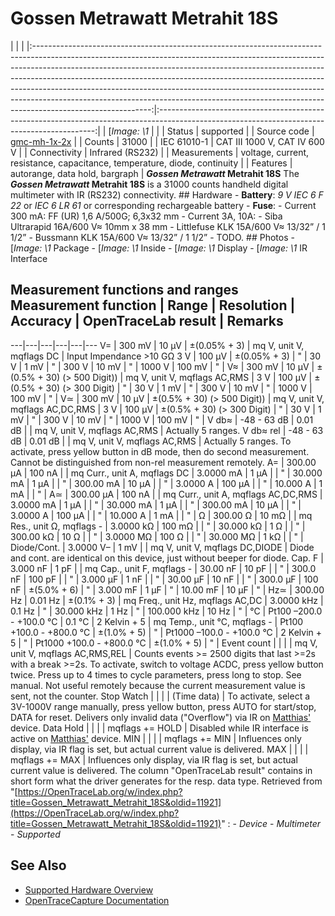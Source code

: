 # Gossen Metrawatt Metrahit 18S
| | | |:-----------------------------------------------------------------------------------------------------------------------------------------------------------------------------------------------------------------------------------------------------------------------------------------------------------------------------------------------------------------------------------------------------------------------------------------------------------------------------------------------------------------:|:--------------------------------------------------------------------------------------------------------------------------------------------:| | [*Image: \1* | | | Status | supported | | Source code | [gmc-mh-1x-2x](http://github.com/OpenTraceLab/?p=OpenTraceCapture.git;a=tree;f=src/hardware/gmc-mh-1x-2x) | | Counts | 31000 | | IEC 61010-1 | CAT III 1000 V, CAT IV 600 V | | Connectivity | Infrared (RS232) | | Measurements | voltage, current, resistance, capacitance, temperature, diode, continuity | | Features | autorange, data hold, bargraph | ***Gossen Metrawatt* Metrahit 18S** The ***Gossen Metrawatt* Metrahit 18S** is a 31000 counts handheld digital multimeter with IR (RS232) connectivity. ## Hardware \- **Battery**: *9 V IEC 6 F 22* or *IEC 6 LR 61* or corresponding rechargeable battery \- **Fuse**: \- Current 300 mA: FF (UR) 1,6 A/500G; 6,3x32 mm \- Current 3A, 10A: \- Siba Ultrarapid 16A/600 V≈ 10mm x 38 mm \- Littlefuse KLK 15A/600 V≈ 13/32” / 1 1/2” \- Bussmann KLK 15A/600 V≈ 13/32” / 1 1/2”  \- TODO. ## Photos \-
[*Image: \1*
Package
\-
[*Image: \1*
Inside
\-
[*Image: \1*
Display
\-
[*Image: \1*
IR Interface
## Measurement functions and ranges Measurement function | Range | Resolution | Accuracy | OpenTraceLab result | Remarks
---|---|---|---|---|---
V= | 300 mV | 10 μV | ±(0.05% + 3) | mq V, unit V, mqflags DC | Input Impendance >10 GΩ
3 V | 100 μV | ±(0.05% + 3) | " |
30 V | 1 mV | " |
300 V | 10 mV | " |
1000 V | 100 mV | " |
V≈ | 300 mV | 10 µV | ±(0.5% + 30) (> 500 Digit)) | mq V, unit V, mqflags AC,RMS |
3 V | 100 μV | ±(0.5% + 30) (> 300 Digit) | " |
30 V | 1 mV | " |
300 V | 10 mV | " |
1000 V | 100 mV | " |
V≃ | 300 mV | 10 μV | ±(0.5% + 30) (> 500 Digit)) | mq V, unit V, mqflags AC,DC,RMS |
3 V | 100 μV | ±(0.5% + 30) (> 300 Digit) | " |
30 V | 1 mV | " |
300 V | 10 mV | " |
1000 V | 100 mV | " |
V db≈ | -48 - 63 dB | 0.01 dB |  | mq V, unit V, mqflags AC,RMS | Actually 5 ranges.
V db≈ rel | -48 - 63 dB | 0.01 dB |  | mq V, unit V, mqflags AC,RMS | Actually 5 ranges. To activate, press yellow button in dB mode, then do second measurement. Cannot be distinguished from non-rel measurement remotely.
A= |  300.00 µA | 100 nA |  | mq Curr., unit A, mqflags DC |
3.0000 mA | 1 µA |  | " |
30.000 mA | 1 µA |  | " |
300.00 mA | 10 µA |  | " |
3.0000 A | 100 µA |  | " |
10.000 A | 1 mA |  | " |
A≃ |  300.00 µA | 100 nA |  | mq Curr., unit A, mqflags AC,DC,RMS |
3.0000 mA | 1 µA |  | " |
30.000 mA | 1 µA |  | " |
300.00 mA | 10 µA |  | " |
3.0000 A | 100 µA |  | " |
10.000 A | 1 mA |  | " |
Ω | 300.00 Ω | 10 mΩ |  | mq Res., unit Ω, mqflags - |
3.0000 kΩ | 100 mΩ |  | " |
30.000 kΩ | 1 Ω |  | " |
300.00 kΩ | 10 Ω |  | " |
3.0000 MΩ | 100 Ω |  | " |
30.000 MΩ | 1 kΩ |  | " |
Diode/Cont. | 3.0000 V– | 1 mV |  | mq V, unit V, mqflags DC,DIODE | Diode and cont. are identical on this device, just without beeper for diode.
Cap. F | 3.000 nF | 1 pF |  | mq Cap., unit F, mqflags - |
30.00 nF | 10 pF |  | " |
300.0 nF | 100 pF |  | " |
3.000 µF | 1 nF |  | " |
30.00 µF | 10 nF |  | " |
300.0 µF | 100 nF | ±(5.0% + 6) | " |
3.000 mF | 1 µF | " |
10.00 mF | 10 µF | " |
Hz≃ | 300.00 Hz | 0.01 Hz | ±(0.1% + 3) | mq Freq., unit Hz, mqflags AC,DC |
3.0000 kHz | 0.1 Hz | " |
30.000 kHz | 1 Hz | " |
100.000 kHz | 10 Hz | " |
°C | Pt100 –200.0 - +100.0 °C | 0.1 °C | 2 Kelvin + 5 | mq Temp., unit °C, mqflags - |
Pt100 +100.0 - +800.0 °C | ±(1.0% + 5) | " |
Pt1000 –100.0 - +100.0 °C | 2 Kelvin + 5 | " |
Pt1000 +100.0 - +800.0 °C | ±(1.0% + 5) | " |
Event count |  |  |  | mq V, unit V, mqflags AC,RMS,REL | Counts events >= 2500 digits that last >=2s with a break >=2s. To activate, switch to voltage ACDC, press yellow button twice. Press up to 4 times to cycle parameters, press long to stop. See manual. Not useful remotely because the current measurement value is sent, not the counter.
Stop Watch |  |  |  | (Time data) | To activate, select a 3V-1000V range manually, press yellow button, press AUTO for start/stop, DATA for reset. Delivers only invalid data ("Overflow") via IR on [ Matthias'](https://OpenTraceLab.org/wiki/User:Matthias_Heidbrink "User:Matthias Heidbrink") device.
Data Hold |  |  |  | mqflags += HOLD | Disabled while IR interface is active on [ Matthias'](https://OpenTraceLab.org/wiki/User:Matthias_Heidbrink "User:Matthias Heidbrink") device.
MIN |  |  |  | mqflags += MIN | Influences only display, via IR flag is set, but actual current value is delivered.
MAX |  |  |  | mqflags += MAX | Influences only display, via IR flag is set, but actual current value is delivered.
The column "OpenTraceLab result" contains in short form what the driver generates for the resp. data type.
Retrieved from "[https://OpenTraceLab.org/w/index.php?title=Gossen_Metrawatt_Metrahit_18S&oldid=11921](https://OpenTraceLab.org/w/index.php?title=Gossen_Metrawatt_Metrahit_18S&oldid=11921)"
: \- *Device* \- *Multimeter* \- *Supported*
## See Also
- [Supported Hardware Overview](../supported-hardware.md)
- [OpenTraceCapture Documentation](../../opentracecapture/overview.md)
